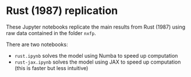 # Rust (1987) replication

These Jupyter notebooks replicate the main results from Rust (1987) using raw data contained in the folder `nxfp`.

There are two notebooks:
* `rust.ipynb` solves the model using Numba to speed up computation
* `rust-jax.ipynb` solves the model using JAX to speed up computation (this is faster but less intuitive)
